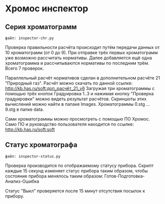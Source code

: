 # Хромос инспектор

## Серия хроматограмм

    файл: inspector-chr.py

Проверка правильности расчёта происходит путём передачи данных от 10 хроматограмм (от 0 до 9).
При отправке трёх первых хроматограмм уже возможно рассчитать нормативы.
Далее добавляется ещё одна хроматограмма и рассчитываются нормативы по последним трём.
Всего 7 проверок.

Параллельный расчёт нормативов сделан в дополнительном расчёте 21 "Природный газ".
Расчёт можно скачать по данной ссылке: http://kb.has.ru/soft:доп_расчёт_21_v6
Загружая три хроматограммы с помощью трёх кнопок Градуировка 1..3 и нажимая кнопку "Проверка градуировки" можно видеть результат расчётов.
Скриншоты этих вычислений можно найти в папаке Images. Хроматограммы 0.stg ... 9.stg в папке data. 

Сами хроматограммы можно просмотреть с помощью ПО Хромос.
Само ПО и руководство пользователя находится по ссылке: http://kb.has.ru/soft:soft


## Статус хроматографа

    файл: inspector-status.py

Проверка производится по отображаемому статусу прибора.
Скрипт каждые 15 секунд изменяет статус прибора таким образом, чтобы состояние прибора менялось таким образом:
Готов-Подготовка-Анализ-Ошибка

Статус "Выкл" проверяется после 15 минут отсутствия посылок к прибору.





